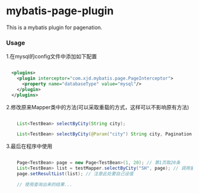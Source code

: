 # mybatis-page-plugin
This is a mybatis plugin for pagenation.


### Usage

1.在mysql的config文件中添加如下配置
```xml

  <plugins>
    <plugin interceptor="com.xjd.mybatis.page.PageInterceptor">
      <property name="databaseType" value="mysql"/>
    </plugin>
  </plugins>
```

2.修改原来Mapper类中的方法(可以采取重载的方式，这样可以不影响原有方法)
```java

	List<TestBean> selectByCity(String city);

	List<TestBean> selectByCity(@Param("city") String city, Pagination page);
```

3.最后在程序中使用
```java

	Page<TestBean> page = new Page<TestBean>(1, 20); // 第1页取20条
	List<TestBean> list = testMapper.selectByCity("SH", page); // 调用重载方法
	page.setResultList(list); // 注意此处要自己设值

	// 使用查询出来的结果...
```

